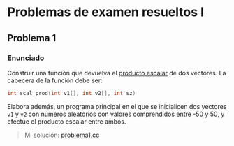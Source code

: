 # Problemas de examen resueltos I

## Problema 1

### Enunciado

Construir una función que devuelva el [producto escalar](https://es.wikipedia.org/wiki/Producto_escalar) de dos vectores. La cabecera de la función debe ser:

```cpp
int scal_prod(int v1[], int v2[], int sz)
```

Elabora además, un programa principal en el que se inicialicen dos vectores `v1` y `v2` con números aleatorios con valores comprendidos entre -50 y 50, y efectúe el producto escalar entre ambos.

> Mi solución: [problema1.cc](https://github.com/hectorma13/AyED/blob/main/problemas_examen_1/problema1.cc)
